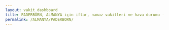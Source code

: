 ```yaml
---
layout: vakit_dashboard
title: PADERBORN, ALMANYA için iftar, namaz vakitleri ve hava durumu - ilçe/eyalet seç
permalink: /ALMANYA/PADERBORN/
---
```


<script type="text/javascript">
  var GLOBAL_COUNTRY = 'ALMANYA';
  var GLOBAL_CITY = 'PADERBORN';
  var GLOBAL_STATE = '';
  var lat = 72;
  var lon = 21;
</script>
